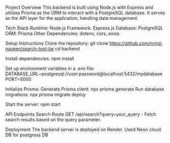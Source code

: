 Project Overview
This backend is built using Node.js with Express and utilizes Prisma as the ORM to interact with a PostgreSQL database. It serves as the API layer for the application, handling data management.

Tech Stack
Runtime: Node.js
Framework: Express.js
Database: PostgreSQL
ORM: Prisma
Other Dependencies: dotenv, cors, axios

Setup Instructions
Clone the repository:
git clone https://github.com/nrmd-naveen/search-tool-be
cd backend

Install dependencies:
npm install

Set up environment variables in a .env file:
DATABASE_URL=postgresql://user:password@localhost:5432/mydatabase
PORT=5000

Initialize Prisma:
Generate Prisma client:
npx prisma generate
Run database migrations:
npx prisma migrate deploy

Start the server:
npm start

API Endpoints
Search Route
GET /api/search?query=your_query - Fetch search results based on the query parameter.


Deployment
The backend server is deployed on Render.
Used Neon cloud DB for postgress DB
